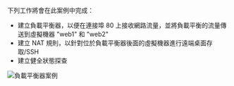 下列工作將會在此案例中完成：

* 建立負載平衡器，以便在連接埠 80 上接收網路流量，並將負載平衡的流量傳送到虛擬機器 "web1" 和 "web2"
* 建立 NAT 規則，以針對位於負載平衡器後面的虛擬機器進行遠端桌面存取/SSH
* 建立健全狀態探查

![負載平衡器案例](./media/load-balancer-get-started-internet-scenario-include/scenario-classic.png)
